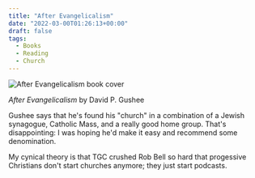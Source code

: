 ```yaml
---
title: "After Evangelicalism"
date: "2022-03-00T01:26:13+00:00"
draft: false
tags:
  - Books
  - Reading
  - Church
---
```


![After Evangelicalism book cover](https://b2874557.smushcdn.com/2874557/wp-content/uploads/2021/03/after_evangelicalism.jpg?lossy=1&strip=1&webp=1)

*After Evangelicalism* by David P. Gushee

Gushee says that he's found his "church" in a combination of a Jewish synagogue, Catholic Mass, and a really good home group. That's disappointing: I was hoping he'd make it easy and recommend some denomination.

My cynical theory is that TGC crushed Rob Bell so hard that progessive Christians don't start churches anymore; they just start podcasts.


